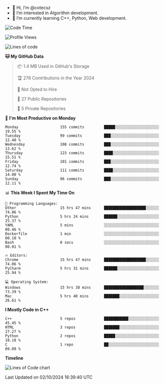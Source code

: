 - 👋 Hi, I’m @cotecsz
- 👀 I’m interested in Algorithm development.
- 🌱 I’m currently learning C++, Python, Web development.

<!---
cotecsz/cotecsz is a ✨ special ✨ repository because its `README.md` (this file) appears on your GitHub profile.
You can click the Preview link to take a look at your changes.
--->

<!--START_SECTION:waka-->
![Code Time](http://img.shields.io/badge/Code%20Time-1%2C786%20hrs%2019%20mins-blue)

![Profile Views](http://img.shields.io/badge/Profile%20Views-0-blue)

![Lines of code](https://img.shields.io/badge/From%20Hello%20World%20I%27ve%20Written-1.2%20million%20lines%20of%20code-blue)

**🐱 My GitHub Data** 

> 📦 1.4 MB Used in GitHub's Storage 
 > 
> 🏆 276 Contributions in the Year 2024
 > 
> 🚫 Not Opted to Hire
 > 
> 📜 27 Public Repositories 
 > 
> 🔑 5 Private Repositories 
 > 
📅 **I'm Most Productive on Monday** 

```text
Monday                   155 commits         █████░░░░░░░░░░░░░░░░░░░░   19.55 % 
Tuesday                  99 commits          ███░░░░░░░░░░░░░░░░░░░░░░   12.48 % 
Wednesday                108 commits         ███░░░░░░░░░░░░░░░░░░░░░░   13.62 % 
Thursday                 123 commits         ████░░░░░░░░░░░░░░░░░░░░░   15.51 % 
Friday                   101 commits         ███░░░░░░░░░░░░░░░░░░░░░░   12.74 % 
Saturday                 111 commits         ████░░░░░░░░░░░░░░░░░░░░░   14.00 % 
Sunday                   96 commits          ███░░░░░░░░░░░░░░░░░░░░░░   12.11 % 
```


📊 **This Week I Spent My Time On** 

```text
💬 Programming Languages: 
Other                    15 hrs 47 mins      ███████████████████░░░░░░   74.06 % 
Python                   5 hrs 24 mins       ██████░░░░░░░░░░░░░░░░░░░   25.37 % 
YAML                     5 mins              ░░░░░░░░░░░░░░░░░░░░░░░░░   00.46 % 
Dockerfile               1 min               ░░░░░░░░░░░░░░░░░░░░░░░░░   00.10 % 
Bash                     0 secs              ░░░░░░░░░░░░░░░░░░░░░░░░░   00.01 % 

🔥 Editors: 
Chrome                   15 hrs 47 mins      ███████████████████░░░░░░   74.06 % 
PyCharm                  5 hrs 31 mins       ██████░░░░░░░░░░░░░░░░░░░   25.94 % 

💻 Operating System: 
Windows                  15 hrs 38 mins      ██████████████████░░░░░░░   73.39 % 
Mac                      5 hrs 40 mins       ███████░░░░░░░░░░░░░░░░░░   26.61 % 
```

**I Mostly Code in C++** 

```text
C++                      5 repos             ███████████░░░░░░░░░░░░░░   45.45 % 
HTML                     3 repos             ███████░░░░░░░░░░░░░░░░░░   27.27 % 
Python                   2 repos             █████░░░░░░░░░░░░░░░░░░░░   18.18 % 
C                        1 repo              ██░░░░░░░░░░░░░░░░░░░░░░░   09.09 % 
```



**Timeline**

![Lines of Code chart](https://raw.githubusercontent.com/cotecsz/cotecsz/master/assets/bar_graph.png)


 Last Updated on 02/10/2024 16:39:40 UTC
<!--END_SECTION:waka-->
